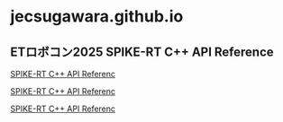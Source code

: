 # jecsugawara.github.io

## ETロボコン2025 SPIKE-RT C++ API Reference

[SPIKE-RT C++ API Referenc](https://jecsugawara.github.io/)

[SPIKE-RT C++ API Referenc](https://jecsugawara.github.io/blob/main/html/index.html)

[SPIKE-RT C++ API Referenc](https://jecsugawara.github.io/html/)
